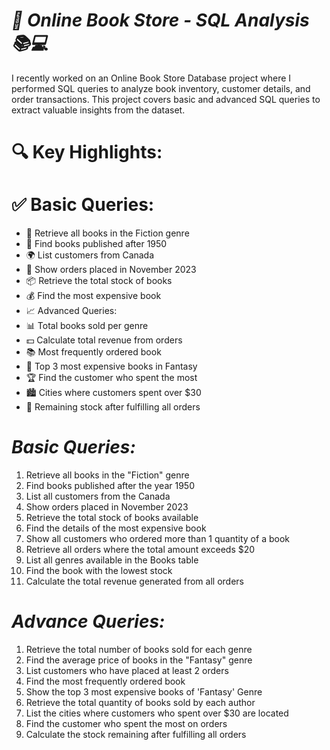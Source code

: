 
# *🚀 Online Book Store - SQL Analysis 📚💻*

I recently worked on an Online Book Store Database project where I performed SQL queries to analyze book inventory, customer details, and order transactions. This project covers basic and advanced SQL queries to extract valuable insights from the dataset.

# **🔍 Key Highlights:**
# **✅ Basic Queries:**

- 📖 Retrieve all books in the Fiction genre
- 📅 Find books published after 1950
- 🌍 List customers from Canada
- 🛒 Show orders placed in November 2023
- 📦 Retrieve the total stock of books
- 💰 Find the most expensive book
- 📈 Advanced Queries:
- 📊 Total books sold per genre
- 💵 Calculate total revenue from orders
- 📚 Most frequently ordered book
- 🌟 Top 3 most expensive books in Fantasy
- 🏆 Find the customer who spent the most
- 🏙️ Cities where customers spent over $30
- 📝 Remaining stock after fulfilling all orders

# *Basic Queries:*
1) Retrieve all books in the "Fiction" genre 
2) Find books published after the year 1950 
3) List all customers from the Canada 
4) Show orders placed in November 2023 
5) Retrieve the total stock of books available 
6) Find the details of the most expensive book 
7) Show all customers who ordered more than 1 quantity of a book 
8) Retrieve all orders where the total amount exceeds $20 
9) List all genres available in the Books table 
10) Find the book with the lowest stock 
11) Calculate the total revenue generated from all orders

# *Advance Queries:* 
1) Retrieve the total number of books sold for each genre 
2) Find the average price of books in the "Fantasy" genre 
3) List customers who have placed at least 2 orders 
4) Find the most frequently ordered book 
5) Show the top 3 most expensive books of 'Fantasy' Genre 
6) Retrieve the total quantity of books sold by each author 
7) List the cities where customers who spent over $30 are located 
8) Find the customer who spent the most on orders
9) Calculate the stock remaining after fulfilling all orders


